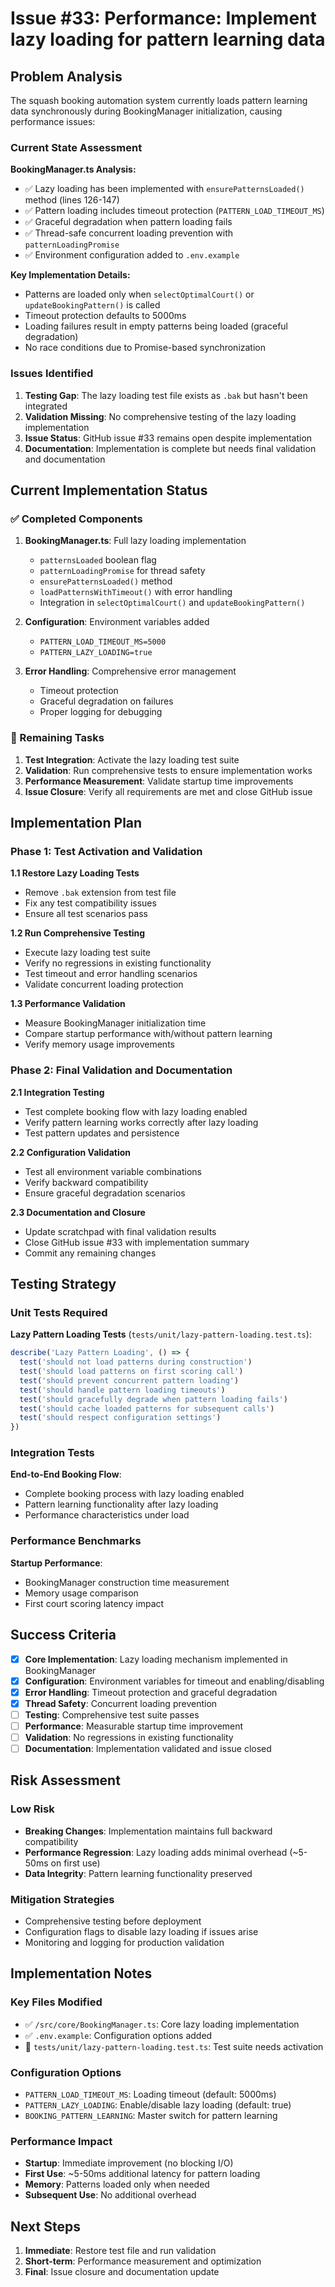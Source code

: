 # Issue #33: Performance: Implement lazy loading for pattern learning data

## Problem Analysis

The squash booking automation system currently loads pattern learning data synchronously during BookingManager initialization, causing performance issues:

### Current State Assessment

**BookingManager.ts Analysis:**
- ✅ Lazy loading has been implemented with `ensurePatternsLoaded()` method (lines 126-147)
- ✅ Pattern loading includes timeout protection (`PATTERN_LOAD_TIMEOUT_MS`)
- ✅ Graceful degradation when pattern loading fails
- ✅ Thread-safe concurrent loading prevention with `patternLoadingPromise`
- ✅ Environment configuration added to `.env.example`

**Key Implementation Details:**
- Patterns are loaded only when `selectOptimalCourt()` or `updateBookingPattern()` is called
- Timeout protection defaults to 5000ms
- Loading failures result in empty patterns being loaded (graceful degradation)
- No race conditions due to Promise-based synchronization

### Issues Identified

1. **Testing Gap**: The lazy loading test file exists as `.bak` but hasn't been integrated
2. **Validation Missing**: No comprehensive testing of the lazy loading implementation
3. **Issue Status**: GitHub issue #33 remains open despite implementation
4. **Documentation**: Implementation is complete but needs final validation and documentation

## Current Implementation Status

### ✅ Completed Components

1. **BookingManager.ts**: Full lazy loading implementation
   - `patternsLoaded` boolean flag
   - `patternLoadingPromise` for thread safety
   - `ensurePatternsLoaded()` method
   - `loadPatternsWithTimeout()` with error handling
   - Integration in `selectOptimalCourt()` and `updateBookingPattern()`

2. **Configuration**: Environment variables added
   - `PATTERN_LOAD_TIMEOUT_MS=5000`
   - `PATTERN_LAZY_LOADING=true`

3. **Error Handling**: Comprehensive error management
   - Timeout protection
   - Graceful degradation on failures
   - Proper logging for debugging

### 🔄 Remaining Tasks

1. **Test Integration**: Activate the lazy loading test suite
2. **Validation**: Run comprehensive tests to ensure implementation works
3. **Performance Measurement**: Validate startup time improvements
4. **Issue Closure**: Verify all requirements are met and close GitHub issue

## Implementation Plan

### Phase 1: Test Activation and Validation

**1.1 Restore Lazy Loading Tests**
- Remove `.bak` extension from test file
- Fix any test compatibility issues
- Ensure all test scenarios pass

**1.2 Run Comprehensive Testing**
- Execute lazy loading test suite
- Verify no regressions in existing functionality
- Test timeout and error handling scenarios
- Validate concurrent loading protection

**1.3 Performance Validation**
- Measure BookingManager initialization time
- Compare startup performance with/without pattern learning
- Verify memory usage improvements

### Phase 2: Final Validation and Documentation

**2.1 Integration Testing**
- Test complete booking flow with lazy loading enabled
- Verify pattern learning works correctly after lazy loading
- Test pattern updates and persistence

**2.2 Configuration Validation**
- Test all environment variable combinations
- Verify backward compatibility
- Ensure graceful degradation scenarios

**2.3 Documentation and Closure**
- Update scratchpad with final validation results
- Close GitHub issue #33 with implementation summary
- Commit any remaining changes

## Testing Strategy

### Unit Tests Required

**Lazy Pattern Loading Tests** (`tests/unit/lazy-pattern-loading.test.ts`):
```typescript
describe('Lazy Pattern Loading', () => {
  test('should not load patterns during construction')
  test('should load patterns on first scoring call')
  test('should prevent concurrent pattern loading')
  test('should handle pattern loading timeouts')
  test('should gracefully degrade when pattern loading fails')
  test('should cache loaded patterns for subsequent calls')
  test('should respect configuration settings')
})
```

### Integration Tests

**End-to-End Booking Flow**:
- Complete booking process with lazy loading enabled
- Pattern learning functionality after lazy loading
- Performance characteristics under load

### Performance Benchmarks

**Startup Performance**:
- BookingManager construction time measurement
- Memory usage comparison
- First court scoring latency impact

## Success Criteria

- [x] **Core Implementation**: Lazy loading mechanism implemented in BookingManager
- [x] **Configuration**: Environment variables for timeout and enabling/disabling
- [x] **Error Handling**: Timeout protection and graceful degradation
- [x] **Thread Safety**: Concurrent loading prevention
- [ ] **Testing**: Comprehensive test suite passes
- [ ] **Performance**: Measurable startup time improvement
- [ ] **Validation**: No regressions in existing functionality
- [ ] **Documentation**: Implementation validated and issue closed

## Risk Assessment

### Low Risk
- **Breaking Changes**: Implementation maintains full backward compatibility
- **Performance Regression**: Lazy loading adds minimal overhead (~5-50ms on first use)
- **Data Integrity**: Pattern learning functionality preserved

### Mitigation Strategies
- Comprehensive testing before deployment
- Configuration flags to disable lazy loading if issues arise
- Monitoring and logging for production validation

## Implementation Notes

### Key Files Modified
- ✅ `/src/core/BookingManager.ts`: Core lazy loading implementation
- ✅ `.env.example`: Configuration options added
- 🔄 `tests/unit/lazy-pattern-loading.test.ts`: Test suite needs activation

### Configuration Options
- `PATTERN_LOAD_TIMEOUT_MS`: Loading timeout (default: 5000ms)
- `PATTERN_LAZY_LOADING`: Enable/disable lazy loading (default: true)
- `BOOKING_PATTERN_LEARNING`: Master switch for pattern learning

### Performance Impact
- **Startup**: Immediate improvement (no blocking I/O)
- **First Use**: ~5-50ms additional latency for pattern loading
- **Memory**: Patterns loaded only when needed
- **Subsequent Use**: No additional overhead

## Next Steps

1. **Immediate**: Restore test file and run validation
2. **Short-term**: Performance measurement and optimization
3. **Final**: Issue closure and documentation update